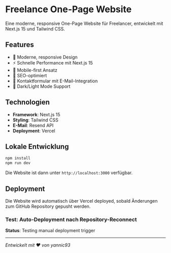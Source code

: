 # Freelance One-Page Website

Eine moderne, responsive One-Page Website für Freelancer, entwickelt mit Next.js 15 und Tailwind CSS.

## Features

- 🎨 Moderne, responsive Design
- ⚡ Schnelle Performance mit Next.js 15
- 📱 Mobile-first Ansatz
- 🎯 SEO-optimiert
- 📧 Kontaktformular mit E-Mail-Integration
- 🌙 Dark/Light Mode Support

## Technologien

- **Framework**: Next.js 15
- **Styling**: Tailwind CSS
- **E-Mail**: Resend API
- **Deployment**: Vercel

## Lokale Entwicklung

```bash
npm install
npm run dev
```

Die Website ist dann unter `http://localhost:3000` verfügbar.

## Deployment

Die Website wird automatisch über Vercel deployed, sobald Änderungen zum GitHub Repository gepusht werden.

### Test: Auto-Deployment nach Repository-Reconnect

**Status**: Testing manual deployment trigger

---

*Entwickelt mit ❤️ von yannic93*
